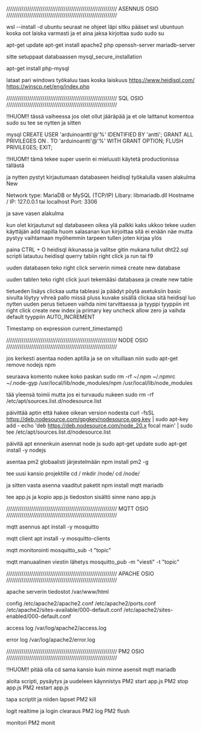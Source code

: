 //////////////////////////////////////////////////////////
                    ASENNUS OSIO
//////////////////////////////////////////////////////////


wsl --install -d ubuntu
seuraat ne ohjeet läpi
sitku pääset wsl ubuntuun
koska oot laiska varmasti ja et aina jaksa kirjottaa sudo
sudo su

apt-get update 
apt-get install apache2 php openssh-server mariadb-server

sitte setuppaat databaassen 
mysql_secure_installation

apt-get install php-mysql


lataat pari windows työkaluu taas koska laiskuus 
https://www.heidisql.com/
https://winscp.net/eng/index.php

//////////////////////////////////////////////////////////
                        SQL OSIO
//////////////////////////////////////////////////////////

!!HUOM!!
tässä vaiheessa jos olet ollut jääräpää ja et ole laittanut komentoa
sudo su
tee se nytten ja sitten

mysql
CREATE USER 'arduinoantti'@'%' IDENTIFIED BY 'antti';
GRANT ALL PRIVILEGES ON *.* TO 'arduinoantti'@'%' WITH GRANT OPTION;
FLUSH PRIVILEGES;
EXIT;

!!HUOM!!
tämä tekee super userin ei mieluusti käytetä productionissa tällästä

ja nytten pystyt kirjautumaan databaseen heidisql työkalulla
vasen alakulma New

Network type: MariaDB or MySQL (TCP/IP)
Libary: libmariadb.dll
Hostname / IP: 127.0.0.1 tai localhost
Port: 3306

ja save vasen alakulma

kun olet kirjautunut sql databaseen
oikea ylä palkki kaks ukkoo tekee uuden käyttäjän add napilla
huom salasanan kun kirjoittaa sitä ei enään näe mutta pystyy vaihtamaan myöhemmin tarpeen tullen
joten kirjaa ylös

paina CTRL + O heidisql ikkunassa ja valitse gitin mukana tullut dht22.sql
scripti latautuu heidisql querry tabiin right click ja run tai f9

uuden databasen teko
right click serverin nimeä create new database

uuden tablen teko
right click juuri tekemääsi databasea ja create new table

tietueden lisäys
clickaa uutta tableasi ja päädyt pöytä asetuksiin basic
sivulta löytyy vihreä pallo missä pluss kuvake sisällä clickaa sitä
heidisql luo nytten uuden perus tietueen vaihda nimi tarvittaessa ja tyyppi tyyppiin int right click create new index ja primary key uncheck allow zero ja vaihda default tyyppiin AUTO_INCREMENT

Timestamp on expression current_timestamp()


//////////////////////////////////////////////////////////
                        NODE OSIO
//////////////////////////////////////////////////////////

jos kerkesti asentaa noden aptilla ja se on vituillaan niin
sudo apt-get remove nodejs npm

seuraava komento nukee koko paskan
sudo rm -rf ~/.npm ~/.npmrc ~/.node-gyp /usr/local/lib/node_modules/npm /usr/local/lib/node_modules

tää yleensä toimii mutta jos ei turvaudu nukeen
sudo rm -rf /etc/apt/sources.list.d/nodesource.list

päivittää aptin että hakee oikean version nodesta
curl -fsSL https://deb.nodesource.com/gpgkey/nodesource.gpg.key | sudo apt-key add -
echo 'deb https://deb.nodesource.com/node_20.x focal main' | sudo tee /etc/apt/sources.list.d/nodesource.list

päivitä apt ennenkuin asennat node js
sudo apt-get update
sudo apt-get install -y nodejs

asentaa pm2 globaalisti järjestelmään
npm install pm2 -g

tee uusi kansio projektille 
cd /
mkdir /node/
cd /node/

ja sitten vasta asenna vaaditut paketit
npm install mqtt mariadb

tee app.js ja kopio app.js tiedoston sisältö sinne
nano app.js


//////////////////////////////////////////////////////////
                        MQTT OSIO
//////////////////////////////////////////////////////////

mqtt asennus
apt install -y mosquitto

mqtt client
apt install -y mosquitto-clients

mqtt monitorointi
mosquitto_sub -t "topic"

mqtt manuaalinen viestin lähetys
mosquitto_pub -m "viesti" -t "topic"


//////////////////////////////////////////////////////////
                        APACHE OSIO
//////////////////////////////////////////////////////////

apache serverin tiedostot
/var/www/html

config
/etc/apache2/apache2.conf
/etc/apache2/ports.conf
/etc/apache2/sites-available/000-default.conf
/etc/apache2/sites-enabled/000-default.conf

access log
/var/log/apache2/access.log

error log
/var/log/apache2/error.log

//////////////////////////////////////////////////////////
                        PM2 OSIO
//////////////////////////////////////////////////////////

!!HUOM!!
pitää olla cd sama kansio kuin minne asensit mqtt mariadb

aloita scripti, pysäytys ja uudeleen käynnistys
PM2 start app.js
PM2 stop app.js
PM2 restart app.js 

tapa scriptit ja niiden lapset
PM2 kill

logit realtime ja login clearaus
PM2 log
PM2 flush

monitori
PM2 monit

